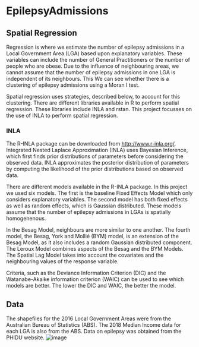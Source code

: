 # EpilepsyAdmissions

## Spatial Regression
Regression is where we estimate the number of epilepsy admissions in a Local Government Area (LGA) based upon explanatory variables. These variables can include the number of General Practitioners or the number of people who are obese. Due to the influence of neighbouring areas, we cannot assume that the number of epilepsy admissions in one LGA is independent of its neighbours. This We can see whether there is a clustering of epilepsy admissions using a Moran I test. 

Spatial regression uses strategies, described below, to account for this clustering. There are different libraries available in R to perform spatial regression. These libraries include INLA and rstan. This project focusses on the use of INLA to perform spatial regression. 

### INLA
The R-INLA package can be downloaded from http://www.r-inla.org/. Integrated Nested Laplace Approximation (INLA) uses Bayesian Inference, which first finds prior distributions of parameters before considering the observed data. INLA approximates the posterior distribution of parameters by computing the likelihood of the prior distributions based on observed data.  

There are different models available in the R-INLA package. In this project we used six models. The first is the baseline Fixed Effects Model which only considers explanatory variables. The second model has both fixed effects as well as random effects, which is Gaussian distributed. These models assume that the number of epilepsy admissions in LGAs is spatially homogenenous. 

In the Besag Model, neighbours are more similar to one another. The fourth model, the Besag, York and Mollié (BYM) model, is an extension of the Besag Model, as it also includes a random Gaussian distributed component. The Leroux Model combines aspects of the Besag and the BYM Models. The Spatial Lag Model takes into account the covariates and the neighbouring values of the response variable.

Criteria, such as the Deviance Information Criterion (DIC) and the Watanabe-Akaike information criterion (WAIC) can be used to see which models are better. The lower the DIC and WAIC, the better the model. 

## Data
The shapefiles for the 2016 Local Government Areas were from the Australian Bureau of Statistics (ABS). The 2018 Median Income data for each LGA is also from the ABS. Data on epilepsy was obtained from the PHIDU website.
![image](https://user-images.githubusercontent.com/78997343/176580204-8bcfffec-7b58-4b81-9047-997ada862a2d.png)
